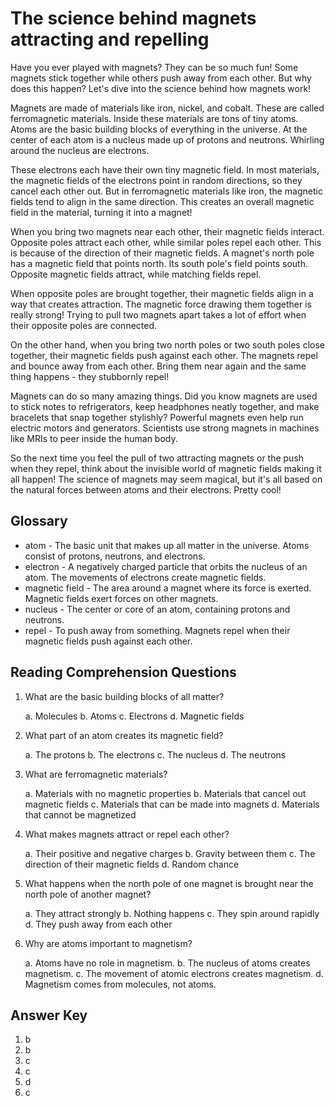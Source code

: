 # The science behind magnets attracting and repelling

Have you ever played with magnets? They can be so much fun! Some magnets stick together while others push away from each other. But why does this happen? Let's dive into the science behind how magnets work!

Magnets are made of materials like iron, nickel, and cobalt. These are called ferromagnetic materials. Inside these materials are tons of tiny atoms. Atoms are the basic building blocks of everything in the universe. At the center of each atom is a nucleus made up of protons and neutrons. Whirling around the nucleus are electrons.

These electrons each have their own tiny magnetic field. In most materials, the magnetic fields of the electrons point in random directions, so they cancel each other out. But in ferromagnetic materials like iron, the magnetic fields tend to align in the same direction. This creates an overall magnetic field in the material, turning it into a magnet!

When you bring two magnets near each other, their magnetic fields interact. Opposite poles attract each other, while similar poles repel each other. This is because of the direction of their magnetic fields. A magnet's north pole has a magnetic field that points north. Its south pole's field points south. Opposite magnetic fields attract, while matching fields repel.

When opposite poles are brought together, their magnetic fields align in a way that creates attraction. The magnetic force drawing them together is really strong! Trying to pull two magnets apart takes a lot of effort when their opposite poles are connected.

On the other hand, when you bring two north poles or two south poles close together, their magnetic fields push against each other. The magnets repel and bounce away from each other. Bring them near again and the same thing happens - they stubbornly repel!

Magnets can do so many amazing things. Did you know magnets are used to stick notes to refrigerators, keep headphones neatly together, and make bracelets that snap together stylishly? Powerful magnets even help run electric motors and generators. Scientists use strong magnets in machines like MRIs to peer inside the human body.

So the next time you feel the pull of two attracting magnets or the push when they repel, think about the invisible world of magnetic fields making it all happen! The science of magnets may seem magical, but it's all based on the natural forces between atoms and their electrons. Pretty cool!

## Glossary

- atom - The basic unit that makes up all matter in the universe. Atoms consist of protons, neutrons, and electrons.
- electron - A negatively charged particle that orbits the nucleus of an atom. The movements of electrons create magnetic fields.
- magnetic field - The area around a magnet where its force is exerted. Magnetic fields exert forces on other magnets.
- nucleus - The center or core of an atom, containing protons and neutrons.
- repel - To push away from something. Magnets repel when their magnetic fields push against each other.

## Reading Comprehension Questions

1. What are the basic building blocks of all matter?

   a. Molecules
   b. Atoms
   c. Electrons
   d. Magnetic fields

2. What part of an atom creates its magnetic field?

   a. The protons
   b. The electrons
   c. The nucleus
   d. The neutrons

3. What are ferromagnetic materials?

   a. Materials with no magnetic properties
   b. Materials that cancel out magnetic fields
   c. Materials that can be made into magnets
   d. Materials that cannot be magnetized

4. What makes magnets attract or repel each other?

   a. Their positive and negative charges
   b. Gravity between them
   c. The direction of their magnetic fields
   d. Random chance

5. What happens when the north pole of one magnet is brought near the north pole of another magnet?

   a. They attract strongly
   b. Nothing happens
   c. They spin around rapidly
   d. They push away from each other

6. Why are atoms important to magnetism?

   a. Atoms have no role in magnetism.
   b. The nucleus of atoms creates magnetism.
   c. The movement of atomic electrons creates magnetism.
   d. Magnetism comes from molecules, not atoms.

## Answer Key

1. b
2. b
3. c
4. c
5. d
6. c
